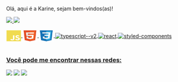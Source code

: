 Olá, aqui é a Karine, sejam bem-vindos(as)!
<div>
  <a href="https://github.com/devkarine">
  <img height="180em" src="https://github-readme-stats.vercel.app/api?username=devkarine&show_icons=true&theme=tokyonight&include_all_commits=true&count_private=true"/>
  <img height="180em" src="https://github-readme-stats.vercel.app/api/top-langs/?username=devkarine&layout=compact&langs_count=6&theme=tokyonight"/>
</div>
<div style="display: inline_block"><br>
  <img align="center" alt="Js" height="30" width="40" src="https://raw.githubusercontent.com/devicons/devicon/master/icons/javascript/javascript-plain.svg">
  <img align="center" alt="HTML" height="30" width="40" src="https://raw.githubusercontent.com/devicons/devicon/master/icons/html5/html5-original.svg">
  <img align="center" alt="CSS" height="30" width="40" src="https://raw.githubusercontent.com/devicons/devicon/master/icons/css3/css3-original.svg">
  <img align="center" width="48" height="48" src="https://img.icons8.com/fluency/48/typescript--v2.png" alt="typescript--v2"/>
  <img align="center" width="16" height="16" src="https://img.icons8.com/officel/16/react.png" alt="react"/>
  <img align="center" width="48" height="48" src="https://img.icons8.com/color/48/styled-components.png" alt="styled-components"/>
</div>
 
 <br>
 
  ### Você pode me encontrar nessas redes:
 
<div> 
  <a href="https://instagram.com/karinekelvin" target="_blank"><img src="https://img.shields.io/badge/-Instagram-%23E4405F?style=for-the-badge&logo=instagram&logoColor=white" target="_blank"></a>
  <a href = "mailto:karinedeveloper@gmail.com"><img src="https://img.shields.io/badge/-Gmail-%23333?style=for-the-badge&logo=gmail&logoColor=white" target="_blank"></a>
  <a href="https://www.linkedin.com/in/devkarine" target="_blank"><img src="https://img.shields.io/badge/-LinkedIn-%230077B5?style=for-the-badge&logo=linkedin&logoColor=white" target="_blank"></a> 
  
 
</div>
